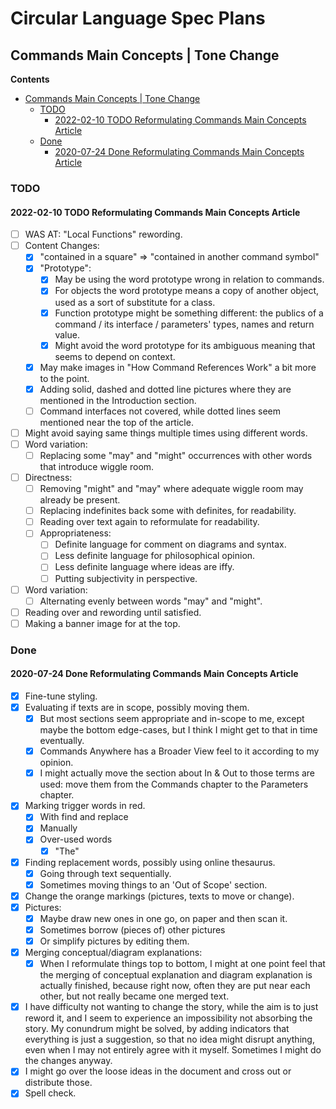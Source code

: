 Circular Language Spec Plans
============================

Commands Main Concepts | Tone Change
----------------------

__Contents__

- [Commands Main Concepts | Tone Change](#commands-main-concepts--tone-change)
    - [TODO](#todo)
        - [2022-02-10 TODO Reformulating Commands Main Concepts Article](#2022-02-10-todo-reformulating-commands-main-concepts-article)
    - [Done](#done)
        - [2020-07-24 Done Reformulating Commands Main Concepts Article](#2020-07-24-done-reformulating-commands-main-concepts-article)


### TODO

#### 2022-02-10 TODO Reformulating Commands Main Concepts Article

- [ ] WAS AT: "Local Functions" rewording.
- [ ] Content Changes:
    - [x] "contained in a square" => "contained in another command symbol"
    - [x] "Prototype":
        - [x] May be using the word prototype wrong in relation to commands.
        - [x] For objects the word prototype means a copy of another object, used as a sort of substitute for a class.
        - [x] Function prototype might be something different: the publics of a command / its interface / parameters' types, names and return value.
        - [x] Might avoid the word prototype for its ambiguous meaning that seems to depend on context.
    - [x] May make images in "How Command References Work" a bit more to the point.
    - [x] Adding solid, dashed and dotted line pictures where they are mentioned in the Introduction section.
    - [ ] Command interfaces not covered, while dotted lines seem mentioned near the top of the article.
- [ ] Might avoid saying same things multiple times using different words.
- [ ] Word variation:
    - [ ] Replacing some "may" and "might" occurrences with other words that introduce wiggle room.
- [ ] Directness:
    - [ ] Removing "might" and "may" where adequate wiggle room may already be present.
    - [ ] Replacing indefinites back some with definites, for readability. 
    - [ ] Reading over text again to reformulate for readability.
    - [ ] Appropriateness:
        - [ ] Definite language for comment on diagrams and syntax.
        - [ ] Less definite language for philosophical opinion.
        - [ ] Less definite language where ideas are iffy.
        - [ ] Putting subjectivity in perspective.
- [ ] Word variation:
    - [ ] Alternating evenly between words "may" and "might".
- [ ] Reading over and rewording until satisfied.
- [ ] Making a banner image for at the top.

### Done

#### 2020-07-24 Done Reformulating Commands Main Concepts Article

- [x] Fine-tune styling.
- [x] Evaluating if texts are in scope, possibly moving them.
    - [x] But most sections seem appropriate and in-scope to me, except maybe the bottom edge-cases, but I think I might get to that in time eventually.
    - [x] Commands Anywhere has a Broader View feel to it according to my opinion.
    - [x] I might actually move the section about In & Out to those terms are used: move them from the Commands chapter to the Parameters chapter.
- [x] Marking trigger words in red.
    - [x] With find and replace
    - [x] Manually
    - [x] Over-used words
        - [x] "The"
- [x] Finding replacement words, possibly using online thesaurus.
    - [x] Going through text sequentially.
    - [x] Sometimes moving things to an 'Out of Scope' section.
- [x] Change the orange markings (pictures, texts to move or change).
- [x]  Pictures:
    - [x] Maybe draw new ones in one go, on paper and then scan it.
    - [x] Sometimes borrow (pieces of) other pictures
    - [x] Or simplify pictures by editing them.
- [x] Merging conceptual/diagram explanations:
    - [x] When I reformulate things top to bottom, I might at one point feel that the merging of conceptual explanation and diagram explanation is actually finished, because right now, often they are put near each other, but not really became one merged text.
- [x] I have difficulty not wanting to change the story, while the aim is to just reword it, and I seem to experience an impossibility not absorbing the story. My conundrum might be solved, by adding indicators that everything is just a suggestion, so that no idea might disrupt anything, even when I may not entirely agree with it myself. Sometimes I might do the changes anyway.
- [x] I might go over the loose ideas in the document and cross out or distribute those.
- [x] Spell check.
